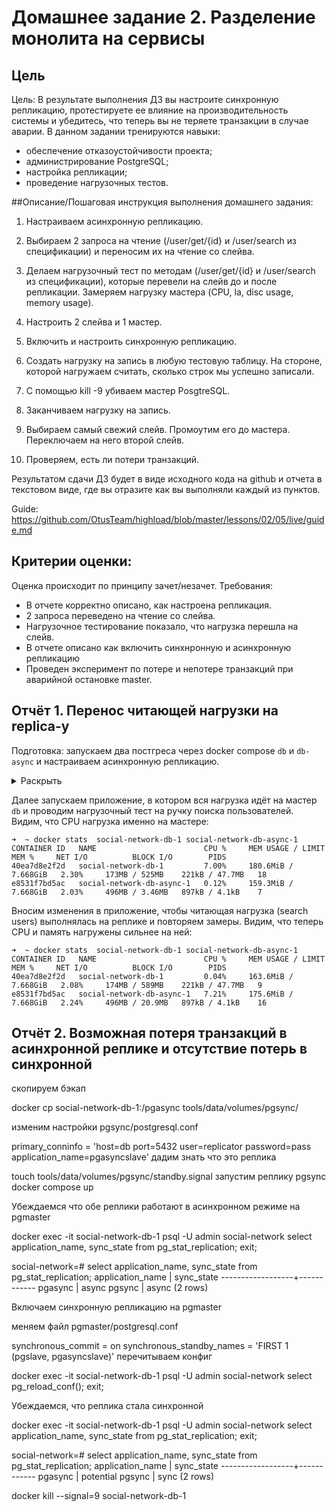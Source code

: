 # Домашнее задание 2. Разделение монолита на сервисы

## Цель
Цель:
В результате выполнения ДЗ вы настроите синхронную репликацию, протестируете ее влияние на производительность системы и убедитесь, что теперь вы не теряете транзакции в случае аварии.
В данном задании тренируются навыки:
- обеспечение отказоустойчивости проекта;
- администрирование PostgreSQL;
- настройка репликации;
- проведение нагрузочных тестов.

##Описание/Пошаговая инструкция выполнения домашнего задания:
1. Настраиваем асинхронную репликацию.
2. Выбираем 2 запроса на чтение (/user/get/{id} и /user/search из спецификации) и переносим их на чтение со слейва.
3. Делаем нагрузочный тест по методам (/user/get/{id} и /user/search из спецификации), которые перевели на слейв до и после репликации. Замеряем нагрузку мастера (CPU, la, disc usage, memory usage).

4. Настроить 2 слейва и 1 мастер.
5. Включить и настроить синхронную репликацию.
6. Создать нагрузку на запись в любую тестовую таблицу. На стороне, которой нагружаем считать, сколько строк мы успешно записали.
7. С помощью kill -9 убиваем мастер PosgtreSQL.
8. Заканчиваем нагрузку на запись.
9. Выбираем самый свежий слейв. Промоутим его до мастера. Переключаем на него второй слейв.
10. Проверяем, есть ли потери транзакций.
 
Результатом сдачи ДЗ будет в виде исходного кода на github и отчета в текстовом виде, где вы отразите как вы выполняли каждый из пунктов.

Guide: https://github.com/OtusTeam/highload/blob/master/lessons/02/05/live/guide.md

## Критерии оценки:
Оценка происходит по принципу зачет/незачет.
Требования:
- В отчете корректно описано, как настроена репликация.
- 2 запроса переведено на чтение со слейва.
- Нагрузочное тестирование показало, что нагрузка перешла на слейв.
- В отчете описано как включить синхнронную и асинхронную репликацию
- Проведен эксперимент по потере и непотере транзакций при аварийной остановке master.

## Отчёт 1. Перенос читающей нагрузки на replica-у

Подготовка: запускаем два постгреса через docker compose `db` и `db-async` и настраиваем асинхронную репликацию.
<details>
  <summary>Раскрыть</summary>

    1. Создаем сеть, запоминаем адрес
    ```bash
    docker network inspect social-network_scnet | grep Subnet # Запомнить маску сети
    # "Subnet": "172.26.0.0/16",
    ```
    2. Меняем postgresql.conf на мастере
    ```
    ssl = off
    wal_level = replica
    max_wal_senders = 4 # expected slave num
    ```
    
    3. Подключаемся к мастеру и создаем пользователя для репликации
    ```bash
    docker exec -it social-network-db-1 psql -U admin social-network
    create role replicator with login replication password 'pass';
    exit
    ```
    
    4. Добавляем запись в pgmaster/pg_hba.conf с subnet с первого шага
    ```
    host    replication     replicator       172.26.0.0/16          md5
    ```
    
    5. Перезапустим мастер
    ```bash
    docker compose restart db
    ```
    
    6. Сделаем бэкап для реплик
    ```bash
    docker exec -it social-network-db-1 bash
    mkdir /pgasync
    pg_basebackup -h db -D /pgasync -U replicator -v -P --wal-method=stream
    exit
    ```
    
    7. Копируем директорию себе
    ```bash
    docker cp social-network-db-1:/pgasync tools/data/volumes/pgasync/
    ```
    
    8. Создадим файл, чтобы реплика узнала, что она реплика
    ```bash
    touch tools/data/volumes/pgasync/standby.signal
    ```
    
    9. Меняем postgresql.conf на реплике pgasync
    ```
    primary_conninfo = 'host=db port=5432 user=replicator password=pass application_name=pgasync'
    ```
    
    10. Запускаем реплику pgasync
    ```bash
    docker compose up db-async
    ```
    
    11. Убеждаемся что реплика работает в асинхронном режиме на pgmaster
    ```bash
    docker exec -it social-network-db-1 psql -U admin social-network
    select application_name, sync_state from pg_stat_replication;
    exit;
    ```
    Получаем:
    ```
    social-network=# select application_name, sync_state from pg_stat_replication;
    application_name | sync_state
    ------------------+------------
    pgasync          | async
    (1 row)
    ```
</details>

Далее запускаем приложение, в котором вся нагрузка идёт на мастер `db` и проводим нагрузочный тест на ручку поиска пользователей.
Видим, что CPU нагрузка именно на мастере:
```
➜  ~ docker stats  social-network-db-1 social-network-db-async-1
CONTAINER ID   NAME                        CPU %     MEM USAGE / LIMIT     MEM %     NET I/O          BLOCK I/O        PIDS
40ea7d8e2f2d   social-network-db-1         7.00%     180.6MiB / 7.668GiB   2.30%     173MB / 525MB    221kB / 47.7MB   18
e8531f7bd5ac   social-network-db-async-1   0.12%     159.3MiB / 7.668GiB   2.03%     496MB / 3.46MB   897kB / 4.1kB    7
```

Вносим изменения в приложение, чтобы читающая нагрузка (search users) выполнялась на реплике и повторяем замеры. Видим, что теперь CPU и память нагружены сильнее на ней:
```
➜  ~ docker stats  social-network-db-1 social-network-db-async-1
CONTAINER ID   NAME                        CPU %     MEM USAGE / LIMIT     MEM %     NET I/O          BLOCK I/O        PIDS
40ea7d8e2f2d   social-network-db-1         0.04%     163.6MiB / 7.668GiB   2.08%     174MB / 589MB    221kB / 47.7MB   9
e8531f7bd5ac   social-network-db-async-1   7.21%     175.6MiB / 7.668GiB   2.24%     496MB / 20.9MB   897kB / 4.1kB    16
```










## Отчёт 2. Возможная потеря транзакций в асинхронной реплике и отсутствие потерь в синхронной
скопируем бэкап

docker cp social-network-db-1:/pgasync tools/data/volumes/pgsync/

изменим настройки pgsync/postgresql.conf

primary_conninfo = 'host=db port=5432 user=replicator password=pass application_name=pgasyncslave'
дадим знать что это реплика

touch tools/data/volumes/pgsync/standby.signal
запустим реплику pgsync
docker compose up


Убеждаемся что обе реплики работают в асинхронном режиме на pgmaster

docker exec -it social-network-db-1 psql -U admin social-network
select application_name, sync_state from pg_stat_replication;
exit;

social-network=# select application_name, sync_state from pg_stat_replication;
application_name | sync_state
------------------+------------
pgasync          | async
pgsync           | async
(2 rows)



Включаем синхронную репликацию на pgmaster

меняем файл pgmaster/postgresql.conf

synchronous_commit = on
synchronous_standby_names = 'FIRST 1 (pgslave, pgasyncslave)'
перечитываем конфиг

docker exec -it social-network-db-1 psql -U admin social-network
select pg_reload_conf();
exit;

Убеждаемся, что реплика стала синхронной

docker exec -it social-network-db-1 psql -U admin social-network
select application_name, sync_state from pg_stat_replication;
exit;

social-network=# select application_name, sync_state from pg_stat_replication;
application_name | sync_state
------------------+------------
pgasync          | potential
pgsync           | sync
(2 rows)



docker kill --signal=9 social-network-db-1